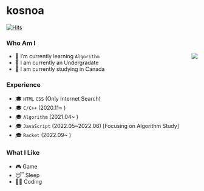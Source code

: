 # kosnoa

[![Hits](https://hits.seeyoufarm.com/api/count/incr/badge.svg?url=https%3A%2F%2Fgithub.com%2Fkosnoa%2Fkosnoa&count_bg=%23D98214&title_bg=%23614027&icon=&icon_color=%23E7E7E7&title=VISIT&edge_flat=false)](https://hits.seeyoufarm.com)

### Who Am I

<img align='right' src="http://mazassumnida.wtf/api/v2/generate_badge?boj=kosnoa">

- 🌱 I’m currently learning `Algorithm`
- 🥇 I am currently an Undergradate
- 🚅 I am currently studying in Canada

### Experience

- 🎓 `HTML` `CSS` (Only Internet Search)
- 🎓 `C/C++` (2020.11~ )
- 🎓 `Algorithm` (2021.04~ )
- 🎓 `JavaScript` (2022.05~2022.06) [Focusing on Algorithm Study]
- 🎓 `Racket` (2022.09~ )

### What I Like

- 🎮 Game
- 😴 Sleep
- 👨‍💻 Coding

